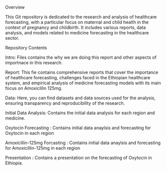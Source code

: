 Overview

This Git repository is dedicated to the research and analysis of healthcare forecasting, with a particular focus on maternal and child health in the context of pregnancy and childbirth. It includes various reports, data analysis, and models related to medicine forecasting in the healthcare sector.

Repository Contents

Intro: Files contains the why we are doing this report and other aspects of importnace in this research.

Report: This fie contains comprehensive reports that cover the importance of healthcare forecasting, challenges faced in the Ethiopian healthcare system, and empirical analysis of medicine forecasting models with its main focus on Amoxicillin 125mg.


Data: Here, you can find datasets and data sources used for the analysis, ensuring transparency and reproducibility of the research.

Initial Data Analysis: Contains the initial data analysis for each region and medicine.

Oxytocin Forecasting : Contains initial data anaylsis and forecasting for Oxytocin in each region

Amoxicillin-125mg Forcasting : Contains initial data anaylsis and forecasting for Amoxicillin-125mg in each region

Presentation : Contains a presentation on the forecasting of Oxytocin in Ethiopia.


